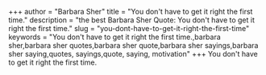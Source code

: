 +++
author = "Barbara Sher"
title = "You don't have to get it right the first time."
description = "the best Barbara Sher Quote: You don't have to get it right the first time."
slug = "you-dont-have-to-get-it-right-the-first-time"
keywords = "You don't have to get it right the first time.,barbara sher,barbara sher quotes,barbara sher quote,barbara sher sayings,barbara sher saying,quotes, sayings,quote, saying, motivation"
+++
You don't have to get it right the first time.
